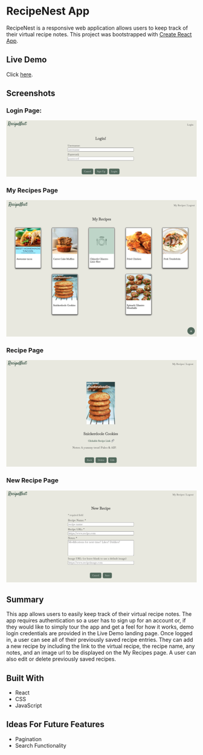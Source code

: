 # RecipeNest App

RecipeNest is a responsive web application allows users to keep track of their virtual recipe notes. This project was bootstrapped with [Create React App](https://github.com/facebook/create-react-app).

## Live Demo

Click [here](https://recipenest.vercel.app/).

## Screenshots

### Login Page:

![login page image](assets/screenshots/Login.png)

### My Recipes Page

![my recipes page](assets/screenshots/MyRecipes.png)

### Recipe Page

![recipe page image](assets/screenshots/RecipePage.png)

### New Recipe Page

![new recipe page](assets/screenshots/NewRecipe.png)

## Summary

This app allows users to easily keep track of their virtual recipe notes. The app requires authentication so a user has to sign up for an account or, if they would like to simply tour the app and get a feel for how it works, demo login credentials are provided in the Live Demo landing page. Once logged in, a user can see all of their previously saved recipe entries. They can add a new recipe by including the link to the virtual recipe, the recipe name, any notes, and an image url to be displayed on the My Recipes page. A user can also edit or delete previously saved recipes.

## Built With

* React
* CSS
* JavaScript

## Ideas For Future Features

* Pagination
* Search Functionality